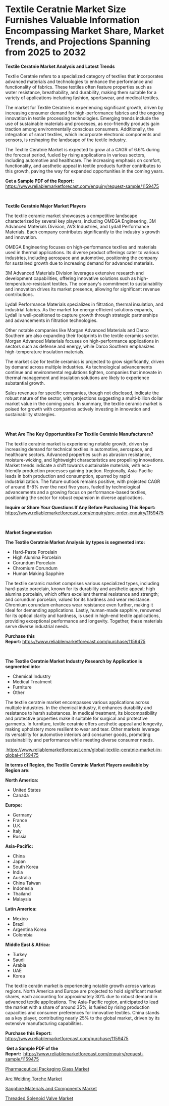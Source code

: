 <p><h1>Textile Ceratnie Market Size Furnishes Valuable Information Encompassing Market Share, Market Trends, and Projections Spanning from 2025 to 2032</h1></p><p><strong>Textile Ceratnie Market Analysis and Latest Trends</strong></p>
<p><p>Textile Ceratnie refers to a specialized category of textiles that incorporates advanced materials and technologies to enhance the performance and functionality of fabrics. These textiles often feature properties such as water resistance, breathability, and durability, making them suitable for a variety of applications including fashion, sportswear, and medical textiles. </p><p>The market for Textile Ceratnie is experiencing significant growth, driven by increasing consumer demand for high-performance fabrics and the ongoing innovation in textile processing technologies. Emerging trends include the use of sustainable materials and processes, as eco-friendly products gain traction among environmentally conscious consumers. Additionally, the integration of smart textiles, which incorporate electronic components and sensors, is reshaping the landscape of the textile industry. </p><p>The Textile Ceratnie Market is expected to grow at a CAGR of 6.6% during the forecast period, fueled by rising applications in various sectors, including automotive and healthcare. The increasing emphasis on comfort, functionality, and aesthetic appeal in textile products further contributes to this growth, paving the way for expanded opportunities in the coming years.</p></p>
<p><strong>Get a Sample PDF of the Report:&nbsp;</strong> <a href="https://www.reliablemarketforecast.com/enquiry/request-sample/1159475?utm_campaign=1080&utm_medium=2&utm_source=Github&utm_content=ia&utm_term=22032025&utm_id=textile-ceratnie">https://www.reliablemarketforecast.com/enquiry/request-sample/1159475</a></p>
<p>&nbsp;</p>
<p><strong>Textile Ceratnie Major Market Players</strong></p>
<p><p>The textile ceramic market showcases a competitive landscape characterized by several key players, including OMEGA Engineering, 3M Advanced Materials Division, AVS Industries, and Lydall Performance Materials. Each company contributes significantly to the industry's growth and innovation.</p><p>OMEGA Engineering focuses on high-performance textiles and materials used in thermal applications. Its diverse product offerings cater to various industries, including aerospace and automotive, positioning the company for sustained growth due to increasing demand for advanced materials.</p><p>3M Advanced Materials Division leverages extensive research and development capabilities, offering innovative solutions such as high-temperature-resistant textiles. The company's commitment to sustainability and innovation drives its market presence, allowing for significant revenue contributions.</p><p>Lydall Performance Materials specializes in filtration, thermal insulation, and industrial fabrics. As the market for energy-efficient solutions expands, Lydall is well-positioned to capture growth through strategic partnerships and advancements in filtration technologies.</p><p>Other notable companies like Morgan Advanced Materials and Darco Southern are also expanding their footprints in the textile ceramics sector. Morgan Advanced Materials focuses on high-performance applications in sectors such as defense and energy, while Darco Southern emphasizes high-temperature insulation materials.</p><p>The market size for textile ceramics is projected to grow significantly, driven by demand across multiple industries. As technological advancements continue and environmental regulations tighten, companies that innovate in thermal management and insulation solutions are likely to experience substantial growth.</p><p>Sales revenues for specific companies, though not disclosed, indicate the robust nature of the sector, with projections suggesting a multi-billion dollar market value in the coming years. In summary, the textile ceramic market is poised for growth with companies actively investing in innovation and sustainability strategies.</p></p>
<p>&nbsp;</p>
<p><strong>What Are The Key Opportunities For Textile Ceratnie Manufacturers?</strong></p>
<p><p>The textile ceratnie market is experiencing notable growth, driven by increasing demand for technical textiles in automotive, aerospace, and healthcare sectors. Advanced properties such as abrasion resistance, moisture-wicking, and lightweight characteristics are propelling innovations. Market trends indicate a shift towards sustainable materials, with eco-friendly production processes gaining traction. Regionally, Asia-Pacific leads in both production and consumption, spurred by rapid industrialization. The future outlook remains positive, with projected CAGR of around 6-8% over the next five years, fueled by technological advancements and a growing focus on performance-based textiles, positioning the sector for robust expansion in diverse applications.</p></p>
<p><strong>Inquire or Share Your Questions If Any Before Purchasing This Report:</strong> <a href="https://www.reliablemarketforecast.com/enquiry/pre-order-enquiry/1159475?utm_campaign=1080&utm_medium=2&utm_source=Github&utm_content=ia&utm_term=22032025&utm_id=textile-ceratnie">https://www.reliablemarketforecast.com/enquiry/pre-order-enquiry/1159475</a></p>
<p>&nbsp;</p>
<p><strong>Market Segmentation</strong></p>
<p><strong>The Textile Ceratnie Market Analysis by types is segmented into:</strong></p>
<p><ul><li>Hard-Paste Porcelain</li><li>High Alumina Porcelain</li><li>Corundum Porcelain</li><li>Chromium Corundum</li><li>Human Making Sapphire</li></ul></p>
<p><p>The textile ceramic market comprises various specialized types, including hard-paste porcelain, known for its durability and aesthetic appeal; high alumina porcelain, which offers excellent thermal resistance and strength; and corundum porcelain, valued for its hardness and wear resistance. Chromium corundum enhances wear resistance even further, making it ideal for demanding applications. Lastly, human-made sapphire, renowned for its optical clarity and hardness, is used in high-end textile applications, providing exceptional performance and longevity. Together, these materials serve diverse industrial needs.</p></p>
<p><strong>Purchase this Report:&nbsp;</strong><a href="https://www.reliablemarketforecast.com/purchase/1159475?utm_campaign=1080&utm_medium=2&utm_source=Github&utm_content=ia&utm_term=22032025&utm_id=textile-ceratnie">https://www.reliablemarketforecast.com/purchase/1159475</a></p>
<p>&nbsp;</p>
<p><strong>The Textile Ceratnie Market Industry Research by Application is segmented into:</strong></p>
<p><ul><li>Chemical Industry</li><li>Medical Treatment</li><li>Furniture</li><li>Other</li></ul></p>
<p><p>The textile ceratnie market encompasses various applications across multiple industries. In the chemical industry, it enhances durability and resistance to harsh substances. In medical treatment, its biocompatibility and protective properties make it suitable for surgical and protective garments. In furniture, textile ceratnie offers aesthetic appeal and longevity, making upholstery more resilient to wear and tear. Other markets leverage its versatility for automotive interiors and consumer goods, promoting sustainability and performance while meeting diverse consumer needs.</p></p>
<p><a href="https://www.reliablemarketforecast.com/global-textile-ceratnie-market-in-global-r1159475?utm_campaign=1080&utm_medium=2&utm_source=Github&utm_content=ia&utm_term=22032025&utm_id=textile-ceratnie">&nbsp;https://www.reliablemarketforecast.com/global-textile-ceratnie-market-in-global-r1159475</a></p>
<p><strong>In terms of Region, the Textile Ceratnie Market Players available by Region are:</strong></p>
<p>
    <p> <strong> North America: </strong>
        <ul>
            <li>United States</li>
            <li>Canada</li>
        </ul>
        </p> 
    <p> <strong> Europe: </strong>
        <ul>
            <li>Germany</li>
            <li>France</li>
            <li>U.K.</li>
            <li>Italy</li>
            <li>Russia</li>
        </ul>
        </p> 
    <p> <strong> Asia-Pacific: </strong>
        <ul>
            <li>China</li>
            <li>Japan</li>
            <li>South Korea</li>
            <li>India</li>
            <li>Australia</li>
            <li>China Taiwan</li>
            <li>Indonesia</li>
            <li>Thailand</li>
            <li>Malaysia</li>
        </ul>
        </p> 
    <p> <strong> Latin America: </strong>
        <ul>
            <li>Mexico</li>
            <li>Brazil</li>
            <li>Argentina Korea</li>
            <li>Colombia</li>
        </ul>
        </p> 
    <p> <strong> Middle East & Africa: </strong>
        <ul>
            <li>Turkey</li>
            <li>Saudi</li>
            <li>Arabia</li>
            <li>UAE</li>
            <li>Korea</li>
        </ul>
    </p>
    </p>
<p><p>The textile ceratin market is experiencing notable growth across various regions. North America and Europe are projected to hold significant market shares, each accounting for approximately 30% due to robust demand in advanced textile applications. The Asia-Pacific region, anticipated to lead the market with a share of around 35%, is fueled by rising production capacities and consumer preferences for innovative textiles. China stands as a key player, contributing nearly 25% to the global market, driven by its extensive manufacturing capabilities.</p></p>
<p><strong>Purchase this Report: </strong><a href="https://www.reliablemarketforecast.com/purchase/1159475?utm_campaign=1080&utm_medium=2&utm_source=Github&utm_content=ia&utm_term=22032025&utm_id=textile-ceratnie">https://www.reliablemarketforecast.com/purchase/1159475</a></p>
<p>&nbsp;<strong>Get a Sample PDF of the Report:&nbsp;&nbsp;</strong><a href="https://www.reliablemarketforecast.com/enquiry/request-sample/1159475?utm_campaign=1080&utm_medium=2&utm_source=Github&utm_content=ia&utm_term=22032025&utm_id=textile-ceratnie">https://www.reliablemarketforecast.com/enquiry/request-sample/1159475</a></p>
<p><strong></strong></p>
<p><p><a href="https://github.com/fahieraudau9/Market-Research-Report-List-1/blob/main/pharmaceutical-packaging-glass-market.md?utm_campaign=1080&utm_medium=2&utm_source=Github&utm_content=ia&utm_term=22032025&utm_id=textile-ceratnie">Pharmaceutical Packaging Glass Market</a></p><p><a href="https://github.com/shiahbuyerin/Market-Research-Report-List-1/blob/main/arc-welding-torche-market.md?utm_campaign=1080&utm_medium=2&utm_source=Github&utm_content=ia&utm_term=22032025&utm_id=textile-ceratnie">Arc Welding Torche Market</a></p><p><a href="https://github.com/gdfhhhj/Market-Research-Report-List-7/blob/main/sapphire-materials-and-components-market.md?utm_campaign=1080&utm_medium=2&utm_source=Github&utm_content=ia&utm_term=22032025&utm_id=textile-ceratnie">Sapphire Materials and Components Market</a></p><p><a href="https://github.com/maikefelanc3/Market-Research-Report-List-1/blob/main/threaded-solenoid-valve-market.md?utm_campaign=1080&utm_medium=2&utm_source=Github&utm_content=ia&utm_term=22032025&utm_id=textile-ceratnie">Threaded Solenoid Valve Market</a></p></p>